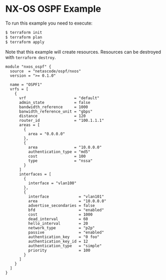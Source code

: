 <!-- BEGIN_TF_DOCS -->
# NX-OS OSPF Example

To run this example you need to execute:

```bash
$ terraform init
$ terraform plan
$ terraform apply
```

Note that this example will create resources. Resources can be destroyed with `terraform destroy`.

```hcl
module "nxos_ospf" {
  source  = "netascode/ospf/nxos"
  version = ">= 0.1.0"

  name = "OSPF1"
  vrfs = [
    {
      vrf                     = "default"
      admin_state             = false
      bandwidth_reference     = 1000
      banwidth_reference_unit = "gbps"
      distance                = 120
      router_id               = "100.1.1.1"
      areas = [
        {
          area = "0.0.0.0"
        },
        {
          area                = "10.0.0.0"
          authentication_type = "md5"
          cost                = 100
          type                = "nssa"
        }
      ]
      interfaces = [
        {
          interface = "vlan100"
        },
        {
          interface             = "vlan101"
          area                  = "10.0.0.0"
          advertise_secondaries = false
          bfd                   = "enabled"
          cost                  = 1000
          dead_interval         = 60
          hello_interval        = 20
          network_type          = "p2p"
          passive               = "enabled"
          authentication_key    = "0 foo"
          authentication_key_id = 12
          authentication_type   = "simple"
          priority              = 100
        }
      ]
    }
  ]
}
```
<!-- END_TF_DOCS -->